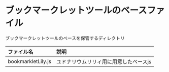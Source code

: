 # ブックマークレットツールのベースファイル<!-- omit in toc -->

ブックマークレットツールのベースを保管するディレクトリ

| ファイル名         | 説明                                   |
| :----------------- | :------------------------------------- |
| bookmarkletLily.js | ユドナリウムリリィ用に用意したベースjs |
